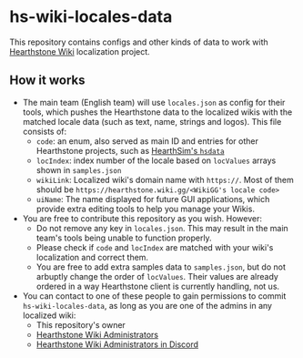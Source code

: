 # hs-wiki-locales-data

This repository contains configs and other kinds of data to work with [Hearthstone Wiki](https://hearthstone.wiki.gg) localization project.

## How it works

* The main team (English team) will use ``locales.json`` as config for their tools, which pushes the Hearthstone data to the localized wikis with the matched locale data (such as text, name, strings and logos). This file consists of:
  * ``code``: an enum, also served as main ID and entries for other Hearthstone projects, such as [HearthSim's ``hsdata``](https://github.com/HearthSim/hsdata)
  * ``locIndex``: index number of the locale based on ``locValues`` arrays shown in ``samples.json``
  * ``wikiLink``: Localized wiki's domain name with ``https://``. Most of them should be ``https://hearthstone.wiki.gg/<WikiGG's locale code>``
  * ``uiName``: The name displayed for future GUI applications, which provide extra editing tools to help you manage your Wikis.
* You are free to contribute this repository as you wish. However:
  * Do not remove any key in ``locales.json``. This may result in the main team's tools being unable to function properly.
  * Please check if ``code`` and ``locIndex`` are matched with your wiki's localization and correct them.
  * You are free to add extra samples data to ``samples.json``, but do not arbuptly change the order of ``locValues``. Their values are already ordered in a way Hearthstone client is currently handling, not us.
* You can contact to one of these people to gain permissions to commit ``hs-wiki-locales-data``, as long as you are one of the admins in any localized wiki:
  * This repository's owner
  * [Hearthstone Wiki Administrators](https://hearthstone.wiki.gg/wiki/Hearthstone_Wiki:Administrators)
  * [Hearthstone Wiki Administrators in Discord](https://discord.gg/pJCYXfuaDs)